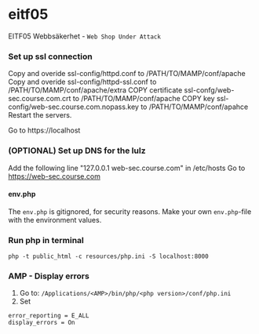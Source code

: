 # eitf05
EITF05 Webbsäkerhet - `Web Shop Under Attack`

### Set up ssl connection
Copy and overide ssl-config/httpd.conf to /PATH/TO/MAMP/conf/apache
Copy and overide ssl-config/httpd-ssl.conf to /PATH/TO/MAMP/conf/apache/extra
COPY certificate ssl-confg/web-sec.course.com.crt to /PATH/TO/MAMP/conf/apache
COPY key ssl-config/web-sec.course.com.nopass.key to /PATH/TO/MAMP/conf/apahce
Restart the servers.

Go to https://localhost

### (OPTIONAL) Set up DNS for the lulz
Add the following line "127.0.0.1 web-sec.course.com" in /etc/hosts 
Go to https://web-sec.course.com

#### env.php
The `env.php` is gitignored, for security reasons. Make your own `env.php`-file with the environment values.

### Run php in terminal
`php -t public_html -c resources/php.ini -S localhost:8000`

### AMP - Display errors
1. Go to: `/Applications/<AMP>/bin/php/<php version>/conf/php.ini`
2. Set
```
error_reporting = E_ALL
display_errors = On
```

